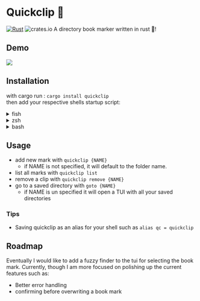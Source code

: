 # Quickclip 📎
[![Rust](https://github.com/bobby-palmer/quickclip/actions/workflows/rust.yml/badge.svg)](https://github.com/bobby-palmer/quickclip/actions/workflows/rust.yml)
![crates.io](https://img.shields.io/crates/v/quickclip.svg)
A directory book marker written in rust 🦀!  
## Demo  
![](https://github.com/bobby-palmer/quickclip/blob/main/demo.gif)
## Installation
with cargo run : `cargo install quickclip`  
then add your respective shells startup script:
<details closed>
  <summary>fish</summary>
  <br>
  add `quickclip init fish | source` to your config file.  
  this is usually in fish.config  
</details>
<details closed>
  <summary>zsh</summary>
  <br>  
  add `eval "$(quickclip init zsh)"` to your config file.  
  this is usually in .zshrc  
</details>
<details closed>
  <summary>bash</summary>
  <br>
  add `eval "$(quickclip init bash)"` to your config file.  
  this is usually in .bashrc  
</details>  

## Usage
- add new mark with `quickclip {NAME}`
  - if NAME is not specified, it will default to the folder name.  
- list all marks with `quickclip list`  
- remove a clip with `quickclip remove {NAME}`
- go to a saved directory with `goto {NAME}`
  - if NAME is un specified it will open a TUI with all your saved directories  
### Tips
- Saving quickclip as an alias for your shell such as `alias qc = quickclip`
## Roadmap
Eventually I would like to add a fuzzy finder to the tui for selecting the book mark. 
Currently, though I am more focused on polishing up the current features such as:
- Better error handling
- confirming before overwriting a book mark
  
